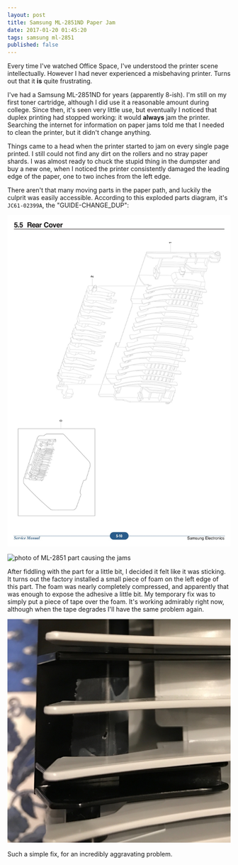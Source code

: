 ```yaml
---
layout: post
title: Samsung ML-2851ND Paper Jam
date: 2017-01-20 01:45:20
tags: samsung ml-2851
published: false
---
```

Every time I've watched Office Space, I've understood the printer scene intellectually. However I had never experienced a misbehaving printer. Turns out that it **is** quite frustrating.

I've had a Samsung ML-2851ND for years (apparently 8-ish). I'm still on my first toner cartridge, although I did use it a reasonable amount during college. Since then, it's seen very little use, but eventually I noticed that duplex printing had stopped working: it would **always** jam the printer. Searching the internet for information on paper jams told me that I needed to clean the printer, but it didn't change anything.

Things came to a head when the printer started to jam on every single page printed. I still could not find any dirt on the rollers and no stray paper shards. I was almost ready to chuck the stupid thing in the dumpster and buy a new one, when  I noticed the printer consistently damaged the leading edge of the paper, one to two inches from the left edge. 

There aren't that many moving parts in the paper path, and luckily the culprit was easily accessible. According to this exploded parts diagram, it's `JC61-02399A`, the "GUIDE-CHANGE_DUP":

[![pg 5-10 from Parts Diagram of ML-2851](images/ml-2851_parts_diagram.jpeg)](http://www.arbikas.com/view/locator/ML-2850D.pdf)

![photo of ML-2851 part causing the jams](path/ml-2851_jam_causing_teeth.jpeg)

After fiddling with the part for a little bit, I decided it felt like it was sticking. It turns out the factory installed a small piece of foam on the left edge of this part. The foam was nearly completely compressed, and apparently that was enough to expose the adhesive a little bit. My temporary fix was to simply put a piece of tape over the foam. It's working admirably right now, although when the tape degrades I'll have the same problem again.

![picture with tape added](images/ml-2851_tape.jpeg)

Such a simple fix, for an incredibly aggravating problem.

